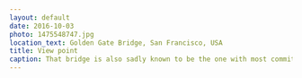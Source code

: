 ```yaml
---
layout: default
date: 2016-10-03
photo: 1475548747.jpg
location_text: Golden Gate Bridge, San Francisco, USA
title: View point
caption: That bridge is also sadly known to be the one with most commited suicide in the United States. In the background of the picture, the city of San Francisco.
---
```

